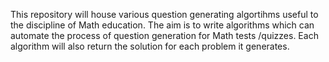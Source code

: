 This repository will house various question generating algortihms useful to the discipline of Math education. The aim is to write algorithms which can automate the process of question generation for Math tests /quizzes. Each algorithm will also return the solution for each problem it generates.